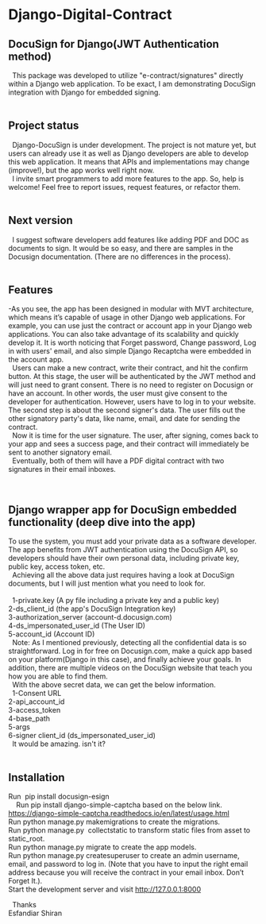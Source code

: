 # Django-Digital-Contract <br />
## DocuSign for Django(JWT Authentication method) <br />
 
This package was developed to utilize "e-contract/signatures" directly within a Django web application. To be exact, I am demonstrating DocuSign <br /> integration with Django for embedded signing.<br />
 
## Project status
 
Django-DocuSign is under development. The project is not mature yet, but users can already use it as well as Django developers are able to develop this web application. It means that APIs and implementations may change (improve!), but the app works well right now.<br />
 
I invite smart programmers to add more features to the app. So, help is welcome! Feel free to report issues, request features, or refactor them.<br />
 
## Next version<br />
 
I suggest software developers add features like adding PDF and DOC as documents to sign. It would be so easy, and there are samples in the Docusign documentation. (There are no differences in the process).<br />
 
## Features<br />
-As you see, the app has been designed in modular with MVT architecture, which means it’s capable of usage in other Django web applications. For example, you can use just the contract or account app in your Django web applications. You can also take advantage of its scalability and quickly develop it. It is worth noticing that Forget password, Change password, Log in with users' email, and also simple Django Recaptcha were embedded in the account app.<br />
 
Users can make a new contract, write their contract, and hit the confirm button. At this stage, the user will be authenticated by the JWT method and will just need to grant consent. There is no need to register on Docusign or have an account. In other words, the user must give consent to the developer for authentication. However, users have to log in to your website.<br />
The second step is about the second signer's data. The user fills out the other signatory party's data, like name, email, and date for sending the contract.<br />
 
Now it is time for the user signature. The user, after signing, comes back to your app and sees a success page, and their contract will immediately be sent to another signatory email.<br />
 
Eventually, both of them will have a PDF digital contract with two signatures in their email inboxes.<br />

 
## Django wrapper app for DocuSign embedded functionality (deep dive into the app)<br />

To use the system, you must add your private data as a software developer. The app benefits from JWT authentication using the DocuSign API, so developers should have their own personal data, including private key, public key, access token, etc.<br />
 
Achieving all the above data just requires having a look at DocuSign documents, but I will just mention what you need to look for.<br /><br />
 
1-private.key               (A py file including a private key and a public key)<br />
2-ds_client_id              (the app's DocuSign Integration key)<br />
3-authorization_server      (account-d.docusign.com)<br />
4-ds_impersonated_user_id   (The User ID)<br />
5-account_id                (Account ID)<br />
 
Note: As I mentioned previously, detecting all the confidential data is so straightforward. Log in for free on Docusign.com, make a quick app based on your platform(Django in this case), and finally achieve your goals. In addition, there are multiple videos on the DocuSign website that teach you how you are able to find them.<br />
 
With the above secret data, we can get the below information.<br />
 
1-Consent URL<br />
2-api_account_id<br />
3-access_token<br />
4-base_path<br />
5-args<br />
6-signer client_id (ds_impersonated_user_id)<br />
 
It would be amazing. isn't it?<br />
 

## Installation<br />

Run  pip install docusign-esign<br />   
Run pip install django-simple-captcha based on the below link. <br />
https://django-simple-captcha.readthedocs.io/en/latest/usage.html <br />
Run python manage.py makemigrations to create the migrations. <br />
Run python manage.py  collectstatic to transform static files from asset to static_root. <br />
Run python manage.py migrate to create the app models. <br />
Run python manage.py createsuperuser to create an admin username, email, and password to log in. (Note that you have to input the right email address because you will receive the contract in your email inbox. Don’t Forget It.). <br />
Start the development server and visit http://127.0.0.1:8000 <br />

 
Thanks <br />
Esfandiar Shiran <br />
